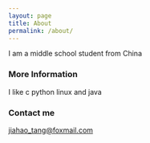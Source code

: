 ```yaml
---
layout: page
title: About
permalink: /about/
---
```


 I am a middle school student from China

### More Information

I like c python linux and java

### Contact me

jiahao_tang@foxmail.com
